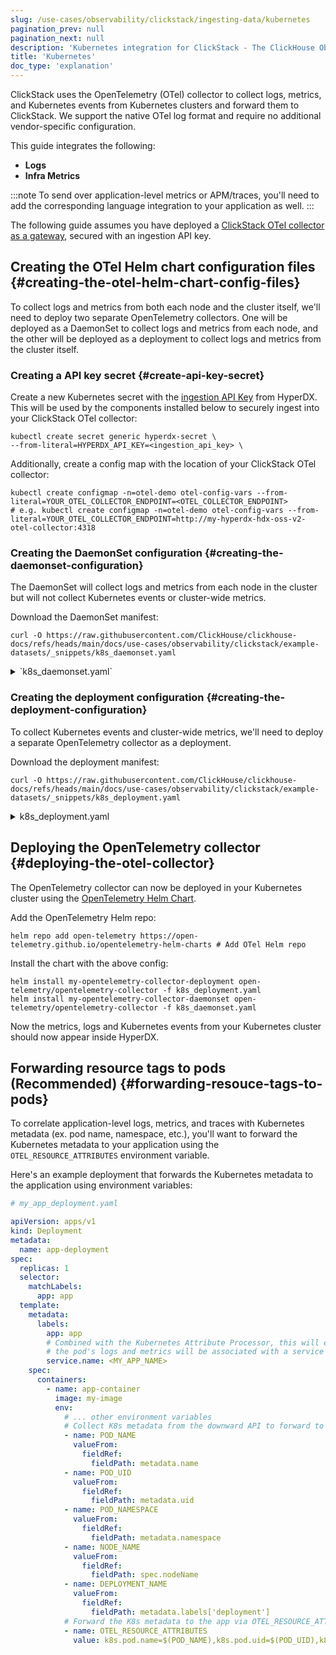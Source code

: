 ```yaml
---
slug: /use-cases/observability/clickstack/ingesting-data/kubernetes
pagination_prev: null
pagination_next: null
description: 'Kubernetes integration for ClickStack - The ClickHouse Observability Stack'
title: 'Kubernetes'
doc_type: 'explanation'
---
```


ClickStack uses the OpenTelemetry (OTel) collector to collect logs, metrics, and Kubernetes events from Kubernetes clusters and forward them to ClickStack. We support the native OTel log format and require no additional vendor-specific configuration.

This guide integrates the following:

- **Logs**
- **Infra Metrics**

:::note
To send over application-level metrics or APM/traces, you'll need to add the corresponding language integration to your application as well.
:::

The following guide assumes you have deployed a [ClickStack OTel collector as a gateway](/use-cases/observability/clickstack/ingesting-data/otel-collector), secured with an ingestion API key.

## Creating the OTel Helm chart configuration files {#creating-the-otel-helm-chart-config-files}

To collect logs and metrics from both each node and the cluster itself, we'll need to deploy two separate OpenTelemetry collectors. One will be deployed as a DaemonSet to collect logs and metrics from each node, and the other will be deployed as a deployment to collect logs and metrics from the cluster itself.

### Creating a API key secret {#create-api-key-secret}

Create a new Kubernetes secret with the [ingestion API Key](/use-cases/observability/clickstack/ingesting-data/opentelemetry#sending-otel-data) from HyperDX. This will be used by the components installed below to securely ingest into your ClickStack OTel collector:

```shell
kubectl create secret generic hyperdx-secret \
--from-literal=HYPERDX_API_KEY=<ingestion_api_key> \
```

Additionally, create a config map with the location of your ClickStack OTel collector:

```shell
kubectl create configmap -n=otel-demo otel-config-vars --from-literal=YOUR_OTEL_COLLECTOR_ENDPOINT=<OTEL_COLLECTOR_ENDPOINT>
# e.g. kubectl create configmap -n=otel-demo otel-config-vars --from-literal=YOUR_OTEL_COLLECTOR_ENDPOINT=http://my-hyperdx-hdx-oss-v2-otel-collector:4318
```

### Creating the DaemonSet configuration {#creating-the-daemonset-configuration}

The DaemonSet will collect logs and metrics from each node in the cluster but will not collect Kubernetes events or cluster-wide metrics.

Download the DaemonSet manifest:

```shell
curl -O https://raw.githubusercontent.com/ClickHouse/clickhouse-docs/refs/heads/main/docs/use-cases/observability/clickstack/example-datasets/_snippets/k8s_daemonset.yaml
```
<details>

<summary>`k8s_daemonset.yaml`</summary>

```yaml
# daemonset.yaml
mode: daemonset

# Required to use the kubeletstats cpu/memory utilization metrics
clusterRole:
  create: true
  rules:
    - apiGroups:
        - ''
      resources:
        - nodes/proxy
      verbs:
        - get

presets:
  logsCollection:
    enabled: true
  hostMetrics:
    enabled: true
  # Configures the Kubernetes Processor to add Kubernetes metadata.
  # Adds the k8sattributes processor to all the pipelines and adds the necessary rules to ClusterRole.
  # More info: https://opentelemetry.io/docs/kubernetes/collector/components/#kubernetes-attributes-processor
  kubernetesAttributes:
    enabled: true
    # When enabled the processor will extra all labels for an associated pod and add them as resource attributes.
    # The label's exact name will be the key.
    extractAllPodLabels: true
    # When enabled the processor will extra all annotations for an associated pod and add them as resource attributes.
    # The annotation's exact name will be the key.
    extractAllPodAnnotations: true
  # Configures the collector to collect node, pod, and container metrics from the API server on a kubelet..
  # Adds the kubeletstats receiver to the metrics pipeline and adds the necessary rules to ClusterRole.
  # More Info: https://opentelemetry.io/docs/kubernetes/collector/components/#kubeletstats-receiver
  kubeletMetrics:
    enabled: true

extraEnvs:
  - name: HYPERDX_API_KEY
    valueFrom:
      secretKeyRef:
        name: hyperdx-secret
        key: HYPERDX_API_KEY
        optional: true
  - name: YOUR_OTEL_COLLECTOR_ENDPOINT
    valueFrom:
      configMapKeyRef:
        name: otel-config-vars
        key: YOUR_OTEL_COLLECTOR_ENDPOINT

config:
  receivers:
    # Configures additional kubelet metrics
    kubeletstats:
      collection_interval: 20s
      auth_type: 'serviceAccount'
      endpoint: '${env:K8S_NODE_NAME}:10250'
      insecure_skip_verify: true
      metrics:
        k8s.pod.cpu_limit_utilization:
          enabled: true
        k8s.pod.cpu_request_utilization:
          enabled: true
        k8s.pod.memory_limit_utilization:
          enabled: true
        k8s.pod.memory_request_utilization:
          enabled: true
        k8s.pod.uptime:
          enabled: true
        k8s.node.uptime:
          enabled: true
        k8s.container.cpu_limit_utilization:
          enabled: true
        k8s.container.cpu_request_utilization:
          enabled: true
        k8s.container.memory_limit_utilization:
          enabled: true
        k8s.container.memory_request_utilization:
          enabled: true
        container.uptime:
          enabled: true

  exporters:
    otlphttp:
      endpoint: "${env:YOUR_OTEL_COLLECTOR_ENDPOINT}"
      headers:
        authorization: "${env:HYPERDX_API_KEY}"
      compression: gzip

  service:
    pipelines:
      logs:
        exporters:
          - otlphttp
      metrics:
        exporters:
          - otlphttp
```

</details>

### Creating the deployment configuration {#creating-the-deployment-configuration}

To collect Kubernetes events and cluster-wide metrics, we'll need to deploy a separate OpenTelemetry collector as a deployment.

Download the deployment manifest:

```shell
curl -O https://raw.githubusercontent.com/ClickHouse/clickhouse-docs/refs/heads/main/docs/use-cases/observability/clickstack/example-datasets/_snippets/k8s_deployment.yaml
```

<details>
<summary>k8s_deployment.yaml</summary>

```yaml
# deployment.yaml
mode: deployment

image:
  repository: otel/opentelemetry-collector-contrib
  tag: 0.123.0
 
# We only want one of these collectors - any more and we'd produce duplicate data
replicaCount: 1
 
presets:
  kubernetesAttributes:
    enabled: true
    # When enabled the processor will extra all labels for an associated pod and add them as resource attributes.
    # The label's exact name will be the key.
    extractAllPodLabels: true
    # When enabled the processor will extra all annotations for an associated pod and add them as resource attributes.
    # The annotation's exact name will be the key.
    extractAllPodAnnotations: true
  # Configures the collector to collect kubernetes events.
  # Adds the k8sobject receiver to the logs pipeline and collects kubernetes events by default.
  # More Info: https://opentelemetry.io/docs/kubernetes/collector/components/#kubernetes-objects-receiver
  kubernetesEvents:
    enabled: true
  # Configures the Kubernetes Cluster Receiver to collect cluster-level metrics.
  # Adds the k8s_cluster receiver to the metrics pipeline and adds the necessary rules to ClusteRole.
  # More Info: https://opentelemetry.io/docs/kubernetes/collector/components/#kubernetes-cluster-receiver
  clusterMetrics:
    enabled: true

extraEnvs:
  - name: HYPERDX_API_KEY
    valueFrom:
      secretKeyRef:
        name: hyperdx-secret
        key: HYPERDX_API_KEY
        optional: true
  - name: YOUR_OTEL_COLLECTOR_ENDPOINT
    valueFrom:
      configMapKeyRef:
        name: otel-config-vars
        key: YOUR_OTEL_COLLECTOR_ENDPOINT

config:
  exporters:
    otlphttp:
      endpoint: "${env:YOUR_OTEL_COLLECTOR_ENDPOINT}"
      compression: gzip
      headers:
        authorization: "${env:HYPERDX_API_KEY}"
  service:
    pipelines:
      logs:
        exporters:
          - otlphttp
      metrics:
        exporters:
          - otlphttp
```

</details>

## Deploying the OpenTelemetry collector {#deploying-the-otel-collector}

The OpenTelemetry collector can now be deployed in your Kubernetes cluster using
the [OpenTelemetry Helm Chart](https://github.com/open-telemetry/opentelemetry-helm-charts/tree/main/charts/opentelemetry-collector).

Add the OpenTelemetry Helm repo:

```shell
helm repo add open-telemetry https://open-telemetry.github.io/opentelemetry-helm-charts # Add OTel Helm repo
```

Install the chart with the above config:

```shell copy
helm install my-opentelemetry-collector-deployment open-telemetry/opentelemetry-collector -f k8s_deployment.yaml
helm install my-opentelemetry-collector-daemonset open-telemetry/opentelemetry-collector -f k8s_daemonset.yaml
```

Now the metrics, logs and Kubernetes events from your Kubernetes cluster should
now appear inside HyperDX.

## Forwarding resource tags to pods (Recommended) {#forwarding-resouce-tags-to-pods}

To correlate application-level logs, metrics, and traces with Kubernetes metadata
(ex. pod name, namespace, etc.), you'll want to forward the Kubernetes metadata
to your application using the `OTEL_RESOURCE_ATTRIBUTES` environment variable.

Here's an example deployment that forwards the Kubernetes metadata to the
application using environment variables:

```yaml
# my_app_deployment.yaml

apiVersion: apps/v1
kind: Deployment
metadata:
  name: app-deployment
spec:
  replicas: 1
  selector:
    matchLabels:
      app: app
  template:
    metadata:
      labels:
        app: app
        # Combined with the Kubernetes Attribute Processor, this will ensure
        # the pod's logs and metrics will be associated with a service name.
        service.name: <MY_APP_NAME>
    spec:
      containers:
        - name: app-container
          image: my-image
          env:
            # ... other environment variables
            # Collect K8s metadata from the downward API to forward to the app
            - name: POD_NAME
              valueFrom:
                fieldRef:
                  fieldPath: metadata.name
            - name: POD_UID
              valueFrom:
                fieldRef:
                  fieldPath: metadata.uid
            - name: POD_NAMESPACE
              valueFrom:
                fieldRef:
                  fieldPath: metadata.namespace
            - name: NODE_NAME
              valueFrom:
                fieldRef:
                  fieldPath: spec.nodeName
            - name: DEPLOYMENT_NAME
              valueFrom:
                fieldRef:
                  fieldPath: metadata.labels['deployment']
            # Forward the K8s metadata to the app via OTEL_RESOURCE_ATTRIBUTES
            - name: OTEL_RESOURCE_ATTRIBUTES
              value: k8s.pod.name=$(POD_NAME),k8s.pod.uid=$(POD_UID),k8s.namespace.name=$(POD_NAMESPACE),k8s.node.name=$(NODE_NAME),k8s.deployment.name=$(DEPLOYMENT_NAME)
```
